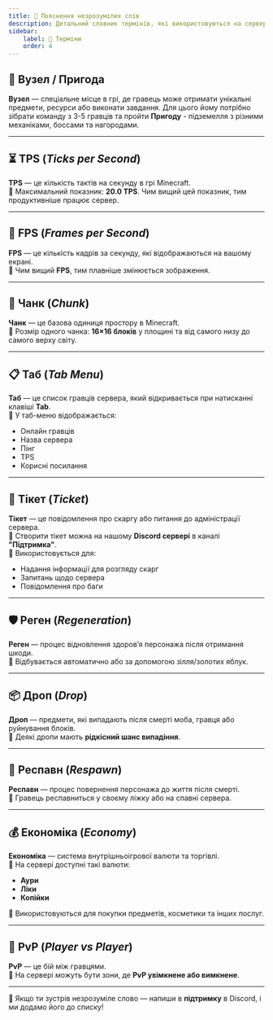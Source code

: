```yaml
---
title: 📖 Пояснення незрозумілих слів
description: Детальний словник термінів, які використовуються на сервері
sidebar:
    label: 📝 Терміни
    order: 4
---
```


## 🌄 Вузел / Пригода

**Вузел** — спеціальне місце в грі, де гравець може отримати унікальні предмети, ресурси або виконати завдання.
Для цього йому потрібно зібрати команду з 3-5 гравців та пройти **Пригоду** - підземелля з різними механіками, боссами та нагородами.

---

## ⏳ TPS (*Ticks per Second*)

**TPS** — це кількість тактів на секунду в грі Minecraft.  
📌 Максимальний показник: **20.0 TPS**. Чим вищий цей показник, тим продуктивніше працює сервер.

---

## 🎥 FPS (*Frames per Second*)

**FPS** — це кількість кадрів за секунду, які відображаються на вашому екрані.  
📌 Чим вищий **FPS**, тим плавніше змінюється зображення.

---

## 🔳 Чанк (*Chunk*)

**Чанк** — це базова одиниця простору в Minecraft.  
📌 Розмір одного чанка: **16×16 блоків** у площині та від самого низу до самого верху світу.

---

## 📋 Таб (*Tab Menu*)

**Таб** — це список гравців сервера, який відкривається при натисканні клавіші **Tab**.  
📌 У таб-меню відображається:
- Онлайн гравців
- Назва сервера
- Пінг
- TPS
- Корисні посилання

---

## 🎫 Тікет (*Ticket*)

**Тікет** — це повідомлення про скаргу або питання до адміністрації сервера.  
📌 Створити тікет можна на нашому **Discord сервері** в каналі **"Підтримка"**.  
📌 Використовується для:
- Надання інформації для розгляду скарг
- Запитань щодо сервера
- Повідомлення про баги

---

## 🛡️ Реген (*Regeneration*)

**Реген** — процес відновлення здоров’я персонажа після отримання шкоди.  
📌 Відбувається автоматично або за допомогою зілля/золотих яблук.

---

## 📦 Дроп (*Drop*)

**Дроп** — предмети, які випадають після смерті моба, гравця або руйнування блоків.  
📌 Деякі дропи мають **рідкісний шанс випадіння**.

---

## 🔄 Респавн (*Respawn*)

**Респавн** — процес повернення персонажа до життя після смерті.  
📌 Гравець респавниться у своєму ліжку або на спавні сервера.

---

## 💰 Економіка (*Economy*)

**Економіка** — система внутрішньоігрової валюти та торгівлі.  
📌 На сервері доступні такі валюти:
- **Аури**
- **Ліки**
- **Копійки**

📌 Використовуються для покупки предметів, косметики та інших послуг.

---

## 🏹 PvP (*Player vs Player*)

**PvP** — це бій між гравцями.  
📌 На сервері можуть бути зони, де **PvP увімкнене або вимкнене**.

---

📌 Якщо ти зустрів незрозуміле слово — напиши в **підтримку** в Discord, і ми додамо його до списку!

